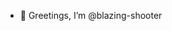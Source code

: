 - 👋 Greetings, I’m @blazing-shooter

<!---
blazing-shooter/blazing-shooter is a ✨ special ✨ repository because its `README.md` (this file) appears on your GitHub profile.
You can click the Preview link to take a look at your changes.
--->

